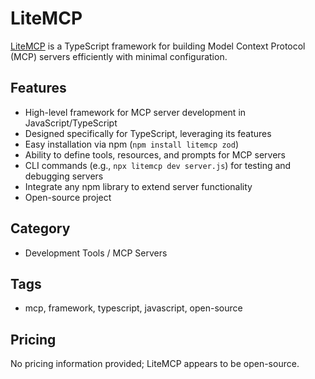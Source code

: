 # LiteMCP

[LiteMCP](https://mcp.so/server/litemcp) is a TypeScript framework for building Model Context Protocol (MCP) servers efficiently with minimal configuration.

## Features
- High-level framework for MCP server development in JavaScript/TypeScript
- Designed specifically for TypeScript, leveraging its features
- Easy installation via npm (`npm install litemcp zod`)
- Ability to define tools, resources, and prompts for MCP servers
- CLI commands (e.g., `npx litemcp dev server.js`) for testing and debugging servers
- Integrate any npm library to extend server functionality
- Open-source project

## Category
- Development Tools / MCP Servers

## Tags
- mcp, framework, typescript, javascript, open-source

## Pricing
No pricing information provided; LiteMCP appears to be open-source.